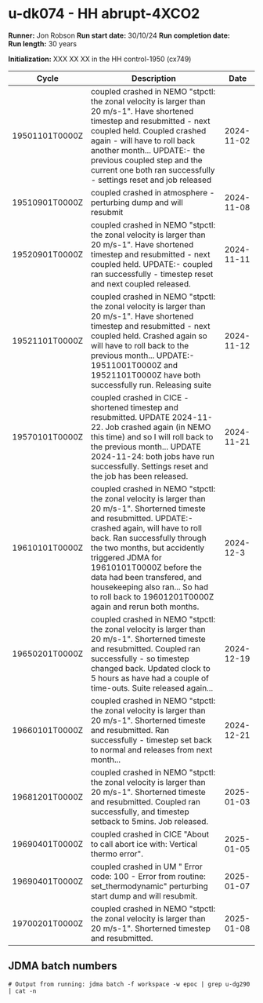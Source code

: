 # u-dk074 - HH abrupt-4XCO2

**Runner:** Jon Robson
**Run start date:** 30/10/24
**Run completion date:**  
**Run length:** 30 years  

**Initialization:** XXX XX XX in the HH control-1950 (cx749)

| Cycle | Description | Date |
| --- | --- | --- |
| 19501101T0000Z | coupled crashed in NEMO "stpctl: the zonal velocity is larger than 20 m/s-1". Have shortened timestep and resubmitted - next coupled held. Coupled crashed again - will have to roll back another month... UPDATE:- the previous coupled step and the current one both ran successfully - settings reset and job released | 2024-11-02 |
| 19510901T0000Z | coupled crashed in atmosphere - perturbing dump and will resubmit | 2024-11-08 |
| 19520901T0000Z | coupled crashed in NEMO "stpctl: the zonal velocity is larger than 20 m/s-1". Have shortened timestep and resubmitted - next coupled held. UPDATE:- coupled ran successfully - timestep reset and next coupled released. | 2024-11-11 |
| 19521101T0000Z | coupled crashed in NEMO "stpctl: the zonal velocity is larger than 20 m/s-1". Have shortened timestep and resubmitted - next coupled held. Crashed again so will have to roll back to the previous month... UPDATE:- 19511001T0000Z and 19521101T0000Z have both successfully run. Releasing suite | 2024-11-12 |
| 19570101T0000Z | coupled crashed in CICE - shortened timestep and resubmitted. UPDATE 2024-11-22. Job crashed again (in NEMO this time) and so I will roll back to the previous month... UPDATE 2024-11-24: both jobs have run successfully. Settings reset and the job has been released. | 2024-11-21 |
| 19610101T0000Z | coupled crashed in NEMO "stpctl: the zonal velocity is larger than 20 m/s-1". Shorterned timeste and resubmitted. UPDATE:- crashed again, will have to roll back. Ran successfully through the two months, but accidently triggered JDMA for 19610101T0000Z before the data had been transfered, and housekeeping also ran... So had to roll back to 19601201T0000Z again and rerun both months.| 2024-12-3 |
| 19650201T0000Z | coupled crashed in NEMO "stpctl: the zonal velocity is larger than 20 m/s-1". Shorterned timeste and resubmitted. Coupled ran successfully - so timestep changed back. Updated clock to 5 hours as have had a couple of time-outs. Suite released again... | 2024-12-19 |
| 19660101T0000Z | coupled crashed in NEMO "stpctl: the zonal velocity is larger than 20 m/s-1". Shorterned timeste and resubmitted. Ran successfully - timestep set back to normal and releases from next month... | 2024-12-21 |
| 19681201T0000Z | coupled crashed in NEMO "stpctl: the zonal velocity is larger than 20 m/s-1". Shorterned timeste and resubmitted. Coupled ran successfully, and timestep setback to 5mins. Job released.  | 2025-01-03 |
| 19690401T0000Z | coupled crashed in CICE "About to call abort ice with: Vertical thermo error".   | 2025-01-05 |
| 19690401T0000Z | coupled crashed in UM " Error code: 100 - Error from routine: set_thermodynamic" perturbing start dump and will resubmit.   | 2025-01-07 |
| 19700201T0000Z | coupled crashed in NEMO "stpctl: the zonal velocity is larger than 20 m/s-1". Shorterned timestep and resubmitted. | 2025-01-08 |








 


## JDMA batch numbers
```
# Output from running: jdma batch -f workspace -w epoc | grep u-dg290 | cat -n

```
